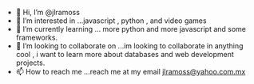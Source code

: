 - 👋 Hi, I’m @jlramoss
- 👀 I’m interested in ...javascript , python , and video games
- 🌱 I’m currently learning ... more python and more javascript and some frameworks. 
- 💞️ I’m looking to collaborate on ...im looking to collaborate in anything cool , i want to learn more about databases and web development projects. 
- 📫 How to reach me ...reach me at my email jlramoss@yahoo.com.mx

<!---
jlramoss/jlramoss is a ✨ special ✨ repository because its `README.md` (this file) appears on your GitHub profile.
You can click the Preview link to take a look at your changes.
--->
